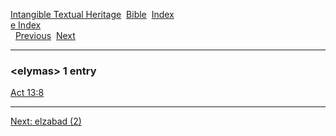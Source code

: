 [Intangible Textual Heritage](../../index)  [Bible](../index) 
[Index](index)   
[e Index](_e_)  
  [Previous](c03634)  [Next](c03636) 

------------------------------------------------------------------------

### &lt;elymas&gt; 1 entry

[Act 13:8](../kjv/act013.htm#008)  

------------------------------------------------------------------------

[Next: elzabad (2)](c03636)

